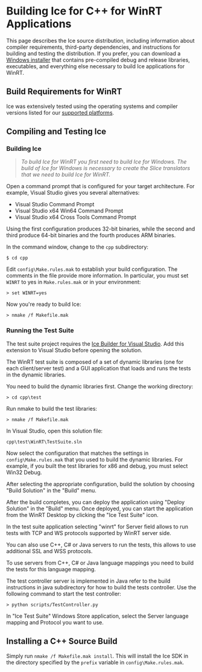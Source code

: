 # Building Ice for C++ for WinRT Applications

This page describes the Ice source distribution, including information about
compiler requirements, third-party dependencies, and instructions for building
and testing the distribution. If you prefer, you can download a [Windows installer][1]
that contains pre-compiled debug and release libraries, executables, and everything
else necessary to build Ice applications for WinRT.

## Build Requirements for WinRT

Ice was extensively tested using the operating systems and compiler versions listed
for our [supported platforms][2].

## Compiling and Testing Ice

### Building Ice

> *To build Ice for WinRT you first need to build Ice for Windows. The build of Ice
for Windows is necessary to create the Slice translators that we need to build Ice
for WinRT.*

Open a command prompt that is configured for your target architecture. For example,
Visual Studio gives you several alternatives:

- Visual Studio Command Prompt
- Visual Studio x64 Win64 Command Prompt
- Visual Studio x64 Cross Tools Command Prompt

Using the first configuration produces 32-bit binaries, while the second and third
produce 64-bit binaries and the fourth produces ARM binaries.

In the command window, change to the `cpp` subdirectory:

    $ cd cpp

Edit `config\Make.rules.mak` to establish your build configuration. The comments
in the file provide more information. In particular, you must set `WINRT` to yes
in `Make.rules.mak` or in your environment:

    > set WINRT=yes

Now you're ready to build Ice:

    > nmake /f Makefile.mak

### Running the Test Suite


The test suite project requires the [Ice Builder for Visual Studio][8].
Add this extension to Visual Studio before opening the solution.

The WinRT test suite is composed of a set of dynamic libraries (one for each
client/server test) and a GUI application that loads and runs the tests in the
dynamic libraries.

You need to build the dynamic libraries first. Change the working directory:

    > cd cpp\test

Run nmake to build the test libraries:

    > nmake /f Makefile.mak

In Visual Studio, open this solution file:

    cpp\test\WinRT\TestSuite.sln

Now select the configuration that matches the settings in `config\Make.rules.mak`
that you used to build the dynamic libraries. For example, if you built the test
libraries for x86 and debug, you must select Win32 Debug.

After selecting the appropriate configuration, build the solution by choosing
"Build Solution" in the "Build" menu.

After the build completes, you can deploy the application using "Deploy Solution"
in the "Build" menu. Once deployed, you can start the application from the WinRT
Desktop by clicking the "Ice Test Suite" icon.

In the test suite application selecting "winrt" for Server field allows to run
tests with TCP and WS protocols supported by  WinRT server side.

You can also use C++, C# or Java servers to run the tests, this allows to use 
additional SSL and WSS protocols.

To use servers from C++, C# or Java language mappings you need to build the tests
for this language mapping.

The test controller server is implemented in Java refer to the build instructions in
java subdirectory for how to build the tests controller. Use the following command
to start the test controller:

    > python scripts/TestController.py

In "Ice Test Suite" Windows Store application, select the Server language mapping
and Protocol you want to use.

## Installing a C++ Source Build

Simply run `nmake /f Makefile.mak install`. This will install the Ice SDK in the
directory specified by the `prefix` variable in `config\Make.rules.mak`.


[1]: https://doc.zeroc.com/display/Ice36/Using+the+Windows+Binary+Distribution
[2]: https://zeroc.com/platforms_3_6_0.html
[3]: http://expat.sourceforge.net
[4]: http://bzip.org
[5]: http://www.oracle.com/us/products/database/berkeley-db/overview/index.htm
[6]: https://github.com/zeroc-ice/mcpp
[7]: https://zeroc.com/download.html
[8]: https://github.com/zeroc-ice/ice-builder-visualstudio
